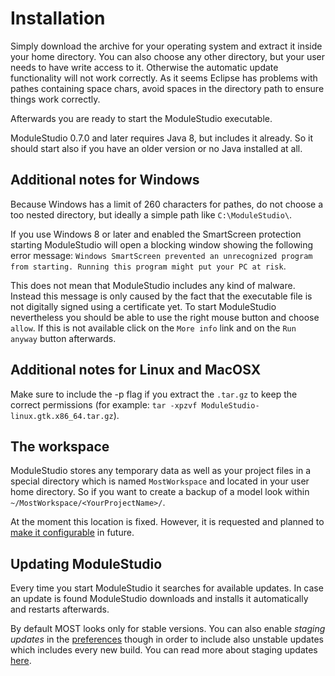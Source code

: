 # Installation

Simply download the archive for your operating system and extract it inside your home directory. You can also choose any other directory, but your user needs to have write access to it. Otherwise the automatic update functionality will not work correctly. As it seems Eclipse has problems with pathes containing space chars, avoid spaces in the directory path to ensure things work correctly.

Afterwards you are ready to start the ModuleStudio executable.

ModuleStudio 0.7.0 and later requires Java 8, but includes it already. So it should start also if you have an older version or no Java installed at all.

## Additional notes for Windows

Because Windows has a limit of 260 characters for pathes, do not choose a too nested directory, but ideally a simple path like `C:\ModuleStudio\`.

If you use Windows 8 or later and enabled the SmartScreen protection starting ModuleStudio will open a blocking window showing the following error message: `Windows SmartScreen prevented an unrecognized program from starting. Running this program might put your PC at risk`.

This does not mean that ModuleStudio includes any kind of malware. Instead this message is only caused by the fact that the executable file is not digitally signed using a certificate yet. To start ModuleStudio nevertheless you should be able to use the right mouse button and choose `allow`. If this is not available click on the `More info` link and on the `Run anyway` button afterwards.

## Additional notes for Linux and MacOSX

Make sure to include the -p flag if you extract the `.tar.gz` to keep the correct permissions (for example: `tar -xpzvf ModuleStudio-linux.gtk.x86_64.tar.gz`).

## The workspace

ModuleStudio stores any temporary data as well as your project files in a special directory which is named `MostWorkspace` and located in your user home directory. So if you want to create a backup of a model look within `~/MostWorkspace/<YourProjectName>/`.

At the moment this location is fixed. However, it is requested and planned to [make it configurable](https://github.com/Guite/MostGenerator/issues/832) in future.

## Updating ModuleStudio

Every time you start ModuleStudio it searches for available updates. In case an update is found ModuleStudio downloads and installs it automatically and restarts afterwards.

By default MOST looks only for stable versions. You can also enable *staging updates* in the [preferences](38-Preferences.md#modulestudio-base-preferences) though in order to include also unstable updates which includes every new build. You can read more about staging updates [here](30-UserInterface.md#modulestudio-base-preferences).
